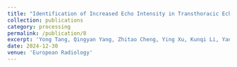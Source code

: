 ```yaml
---
title: "Identification of Increased Echo Intensity in Transthoracic Echocardiography Images Using Deep Learning: A Diagnostic Study."
collection: publications
category: processing
permalink: /publication/8
excerpt: 'Yong Tang, Qingyan Yang, Zhitao Cheng, Ying Xu, Kunqi Li, Yan Zhuang, Yong Ma, Fan Li, Song Su, Jiali Wu, Jizhu Xia. Identification of Increased Echo Intensity in Transthoracic Echocardiography Images Using Deep Learning: A Diagnostic Study. Submitted to European Radiology, under review, 2024. Background: The increased echo intensity (EI) of the endocardium in echocardiography is valuable in screening for coronary artery disease (CAD). This study aims to explore the value of deep learning (DL) in diagnosing coronary artery disease. Methods: A total of 217 transthoracic echocardiography (TTE) images from 84 patients were retrospectively collected. The regions of interest (ROI) of the left ventricular wall (LVW) and increased EI were manually annotated by experts. A two-stage DL framework was developed and evaluated. In the first stage, the DL automatically identified the LVW in TTE images. In the second stage, based on the segmentation of LVW obtained in the first stage, the DL further identified the presence of EI within the LVW. The DL framework was trained in a training-validation subset of 163 TTE images using a four-fold cross-validation approach before being tested on an independent testing subset of 54 TTE images. The performance of segmentations was evaluated in terms of metrics such as the was evaluated in terms of intersection over union (IoU), Dice coefficient, and accuracy (ACC). Results: The proposed DL framework could accurately identify the ROI of LVW and EI in TTE images. In the first stage, the DL achieved an average IoU of 0.8389, a Dice coefficient of 0.8460, and an ACC of 0.9009 in the segmentation of LVW. In the second stage, the DL achieved an average IoU of 0.7440, a Dice coefficient of 0.7576, and an ACC of 0.8658 in the segmentation of EI. Conclusion: The proposed two-stage DL framework can accurately identify ROIs of LVW and EI in TTE images with a satisfying accuracy. This shows that the DL framework has the potential values in the analysis of TTE images and eventually benefits the clinical diagnosis of CAD'
date: 2024-12-30
venue: 'European Radiology'
---
```


